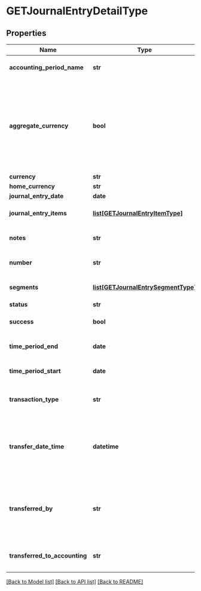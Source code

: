 # GETJournalEntryDetailType

## Properties
Name | Type | Description | Notes
------------ | ------------- | ------------- | -------------
**accounting_period_name** | **str** | Name of the accounting period that the journal entry belongs to.  | [optional] 
**aggregate_currency** | **bool** | Returns true if the journal entry is aggregating currencies. That is, if the journal entry was created when the &#x60;Aggregate transactions with different currencies during a Journal Run&#x60; setting was configured to &#x60;Yes&#x60;. Otherwise, returns &#x60;false&#x60;.  | [optional] 
**currency** | **str** | Currency used.  | [optional] 
**home_currency** | **str** | Home currency used.  | [optional] 
**journal_entry_date** | **date** | Date of the journal entry.  | [optional] 
**journal_entry_items** | [**list[GETJournalEntryItemType]**](GETJournalEntryItemType.md) | Key name that represents the list of journal entry items.  | [optional] 
**notes** | **str** |  Additional information about this record. Character limit: 2,000  | [optional] 
**number** | **str** | Journal entry number in the format JE-00000001.  | [optional] 
**segments** | [**list[GETJournalEntrySegmentType]**](GETJournalEntrySegmentType.md) | List of segments that apply to the summary journal entry.  | [optional] 
**status** | **str** | Status of journal entry.  | [optional] 
**success** | **bool** | Returns &#x60;true&#x60; if the request was processed successfully.  | [optional] 
**time_period_end** | **date** | End date of time period included in the journal entry.  | [optional] 
**time_period_start** | **date** | Start date of time period included in the journal entry.  | [optional] 
**transaction_type** | **str** | Transaction type of the transactions included in the summary journal entry.  | [optional] 
**transfer_date_time** | **datetime** | Date and time that transferredToAccounting was changed to &#x60;Yes&#x60;. This field is returned only when transferredToAccounting is &#x60;Yes&#x60;. Otherwise, this field is &#x60;null&#x60;.  | [optional] 
**transferred_by** | **str** | User ID of the person who changed transferredToAccounting to &#x60;Yes&#x60;. This field is returned only when transferredToAccounting is &#x60;Yes&#x60;. Otherwise, this field is &#x60;null&#x60;.  | [optional] 
**transferred_to_accounting** | **str** | Status shows whether the journal entry has been transferred to an accounting system.  | [optional] 

[[Back to Model list]](../README.md#documentation-for-models) [[Back to API list]](../README.md#documentation-for-api-endpoints) [[Back to README]](../README.md)



